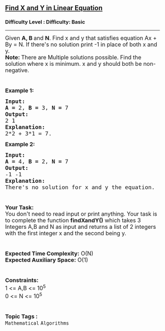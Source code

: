 <h2><a href="https://www.geeksforgeeks.org/problems/find-x-and-y-in-linear-equation1334/1?page=1&difficulty=Basic&status=attempted&sortBy=accuracy">Find X and Y in Linear Equation</a></h2><h3>Difficulty Level : Difficulty: Basic</h3><hr><div class="problems_problem_content__Xm_eO"><p><span style="font-size:18px">Given <strong>A, B </strong>and <strong>N</strong>. Find x and y that satisfies equation Ax + By = N. If there's no solution print -1 in place of both x and y.<strong> </strong><br>
<strong>Note: </strong>There are Multiple solutions possible. Find the solution where x is minimum. x and y should both be non-negative.</span></p>

<p>&nbsp;</p>

<p><span style="font-size:18px"><strong>Example 1:</strong></span></p>

<pre><span style="font-size:18px"><strong>Input:</strong></span>
<span style="font-size:18px"><strong>A =</strong> 2, <strong>B = </strong>3, <strong>N = </strong>7</span>
<span style="font-size:18px"><strong>Output:</strong></span>
<span style="font-size:18px">2 1</span>
<span style="font-size:18px"><strong>Explanation:</strong></span>
<span style="font-size:18px">2*2 + 3*1 = 7.</span></pre>

<p><span style="font-size:18px"><strong>Example 2:</strong></span></p>

<pre><span style="font-size:18px"><strong>Input:</strong></span>
<span style="font-size:18px"><strong>A =</strong> 4, <strong>B = </strong>2, <strong>N = </strong>7</span>
<span style="font-size:18px"><strong>Output:</strong></span>
<span style="font-size:18px">-1 -1</span>
<span style="font-size:18px"><strong>Explanation:</strong></span>
<span style="font-size:18px">There's no solution for x and y the equation.</span></pre>

<p>&nbsp;</p>

<p><span style="font-size:18px"><strong>Your Task:</strong><br>
You don't need to read input or print anything. Your task is to complete the function <strong>findXandY()</strong> which takes 3 Integers A,B and N as input and returns a list of 2 integers with the first integer x and the second being y.</span></p>

<p>&nbsp;</p>

<p><span style="font-size:18px"><strong>Expected Time Complexity:</strong> O(N)<br>
<strong>Expected Auxiliary Space:</strong> O(1)</span></p>

<p>&nbsp;</p>

<p><span style="font-size:18px"><strong>Constraints:</strong></span><br>
<span style="font-size:18px">1 &lt;= A,B &lt;= 10<sup>5</sup><br>
0 &lt;= N &lt;= 10<sup>5</sup></span></p>
</div><br><p><span style=font-size:18px><strong>Topic Tags : </strong><br><code>Mathematical</code>&nbsp;<code>Algorithms</code>&nbsp;
